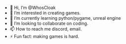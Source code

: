 - 👋 Hi, I’m @WhosCloak
- 👀 I’m interested in creating games.
- 🌱 I’m currently learning python/pygame, unreal engine
- 💞️ I’m looking to collaborate on coding.
- 📫 How to reach me discord, email.
- ⚡ Fun fact: making games is hard.

<!---
WhosCloak/WhosCloak is a ✨ special ✨ repository because its `README.md` (this file) appears on your GitHub profile.
You can click the Preview link to take a look at your changes.
--->
